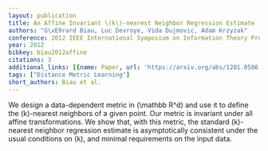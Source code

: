 ```yaml
---
layout: publication
title: An Affine Invariant \(k\)-nearest Neighbor Regression Estimate
authors: "G\xE9rard Biau, Luc Devroye, Vida Dujmovic, Adam Krzyzak"
conference: 2012 IEEE International Symposium on Information Theory Proceedings
year: 2012
bibkey: biau2012affine
citations: 3
additional_links: [{name: Paper, url: 'https://arxiv.org/abs/1201.0586'}]
tags: ["Distance Metric Learning"]
short_authors: Biau et al.
---
```

We design a data-dependent metric in \(\mathbb R^d\) and use it to define the
\(k\)-nearest neighbors of a given point. Our metric is invariant under all
affine transformations. We show that, with this metric, the standard
\(k\)-nearest neighbor regression estimate is asymptotically consistent under the
usual conditions on \(k\), and minimal requirements on the input data.